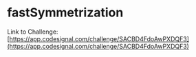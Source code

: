 # fastSymmetrization

Link to Challenge: [https://app.codesignal.com/challenge/SACBD4FdoAwPXDQF3](https://app.codesignal.com/challenge/SACBD4FdoAwPXDQF3)